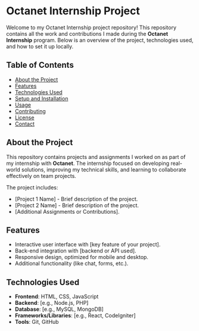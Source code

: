 # Octanet Internship Project

Welcome to my Octanet Internship project repository! This repository contains all the work and contributions I made during the **Octanet Internship** program. Below is an overview of the project, technologies used, and how to set it up locally.

## Table of Contents

- [About the Project](#about-the-project)
- [Features](#features)
- [Technologies Used](#technologies-used)
- [Setup and Installation](#setup-and-installation)
- [Usage](#usage)
- [Contributing](#contributing)
- [License](#license)
- [Contact](#contact)

## About the Project

This repository contains projects and assignments I worked on as part of my internship with **Octanet**. The internship focused on developing real-world solutions, improving my technical skills, and learning to collaborate effectively on team projects.

The project includes:

- [Project 1 Name] - Brief description of the project.
- [Project 2 Name] - Brief description of the project.
- [Additional Assignments or Contributions].

## Features

- Interactive user interface with [key feature of your project].
- Back-end integration with [backend or API used].
- Responsive design, optimized for mobile and desktop.
- Additional functionality (like chat, forms, etc.).

## Technologies Used

- **Frontend**: HTML, CSS, JavaScript
- **Backend**: [e.g., Node.js, PHP]
- **Database**: [e.g., MySQL, MongoDB]
- **Frameworks/Libraries**: [e.g., React, CodeIgniter]
- **Tools**: Git, GitHub
